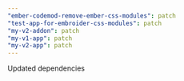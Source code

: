 ```yaml
---
"ember-codemod-remove-ember-css-modules": patch
"test-app-for-embroider-css-modules": patch
"my-v2-addon": patch
"my-v1-app": patch
"my-v2-app": patch
---
```


Updated dependencies
